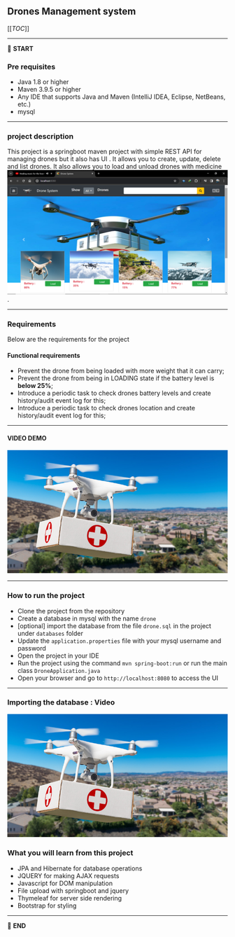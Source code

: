 ## Drones Management system

[[_TOC_]]

---

:scroll: **START**


### Pre requisites

- Java 1.8 or higher
- Maven 3.9.5 or higher
- Any IDE that supports Java and Maven (IntelliJ IDEA, Eclipse, NetBeans, etc.)
- mysql

---

### project description

This project is a springboot maven project with simple REST API for managing drones but it also has UI . It allows you to create, update, delete and list drones. It also allows you to load and unload drones with medicine ![img.png](img.png).

---

### Requirements

Below are the requirements for the project
#### Functional requirements

- Prevent the drone from being loaded with more weight that it can carry;
- Prevent the drone from being in LOADING state if the battery level is **below 25%**;
- Introduce a periodic task to check drones battery levels and create history/audit event log for this;
- Introduce a periodic task to check drones location and create history/audit event log for this;

---

#### VIDEO DEMO

[![Watch the video](drone3.jpg)](https://youtu.be/D9psSLdOEj4)


---

### How to run the project
 
- Clone the project from the repository
- Create a database in mysql with the name `drone`
- [optional] import the database from the file  `drone.sql` in the project under `databases` folder
- Update the `application.properties` file with your mysql username and password
- Open the project in your IDE
- Run the project using the command `mvn spring-boot:run` or run the main class `DroneApplication.java`
- Open your browser and go to `http://localhost:8080` to access the UI

---

### Importing the database : Video

[![Watch the video](drone3.jpg)](https://youtu.be/zZ8Gxgz3Ttw)

### What you will learn from this project

- JPA and Hibernate for database operations
- JQUERY for making AJAX requests
- Javascript for DOM manipulation
- File upload with springboot and jquery
- Thymeleaf for server side rendering
- Bootstrap for styling

---

:scroll: **END** 
